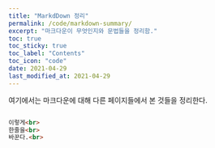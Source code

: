 ```yaml
---
title: "MarkdDown 정리"
permalink: /code/markdown-summary/
excerpt: "마크다운이 무엇인지와 문법들을 정리함."
toc: true
toc_sticky: true
toc_label: "Contents"
toc_icon: "code"
date: 2021-04-29
last_modified_at: 2021-04-29
---
```




여기에서는 마크다운에 대해 다른 페이지들에서 본 것들을 정리한다.

```markdown

이렇게<br>
한줄을<br>
바꾼다.<br>
```



